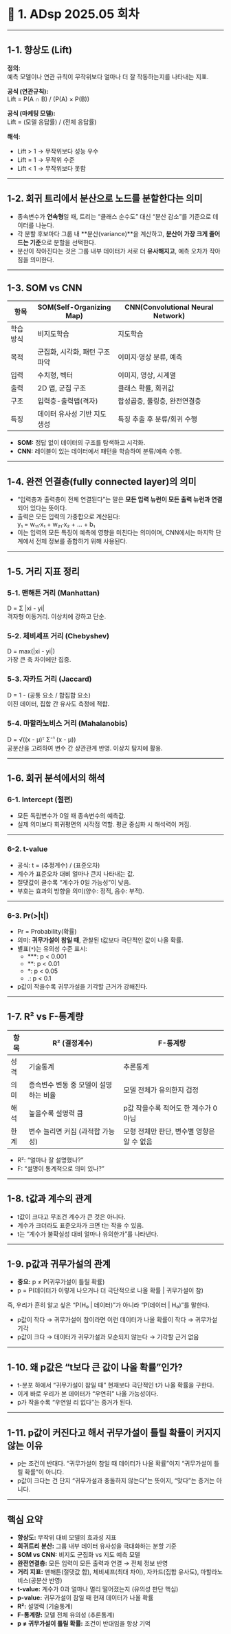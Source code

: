 # 📌 1. ADsp 2025.05 회차

---

## 1-1. 향상도 (Lift)

**정의:**  
예측 모델이나 연관 규칙이 무작위보다 얼마나 더 잘 작동하는지를 나타내는 지표.

**공식 (연관규칙):**  
Lift = P(A ∩ B) / (P(A) × P(B))

**공식 (마케팅 모델):**  
Lift = (모델 응답률) / (전체 응답률)

**해석:**  
- Lift > 1 → 무작위보다 성능 우수  
- Lift = 1 → 무작위 수준  
- Lift < 1 → 무작위보다 못함

---

## 1-2. 회귀 트리에서 분산으로 노드를 분할한다는 의미

- 종속변수가 **연속형**일 때, 트리는 “클래스 순수도” 대신 “분산 감소”를 기준으로 데이터를 나눈다.
- 각 분할 후보마다 그룹 내 **분산(variance)**을 계산하고, **분산이 가장 크게 줄어드는 기준**으로 분할을 선택한다.
- 분산이 작아진다는 것은 그룹 내부 데이터가 서로 더 **유사해지고**, 예측 오차가 작아짐을 의미한다.

---

## 1-3. SOM vs CNN

| 항목 | SOM(Self-Organizing Map) | CNN(Convolutional Neural Network) |
|------|----------------------------|------------------------------------|
| 학습 방식 | 비지도학습 | 지도학습 |
| 목적 | 군집화, 시각화, 패턴 구조 파악 | 이미지·영상 분류, 예측 |
| 입력 | 수치형, 벡터 | 이미지, 영상, 시계열 |
| 출력 | 2D 맵, 군집 구조 | 클래스 확률, 회귀값 |
| 구조 | 입력층-출력맵(격자) | 합성곱층, 풀링층, 완전연결층 |
| 특징 | 데이터 유사성 기반 지도 생성 | 특징 추출 후 분류/회귀 수행 |

- **SOM:** 정답 없이 데이터의 구조를 탐색하고 시각화.  
- **CNN:** 레이블이 있는 데이터에서 패턴을 학습하여 분류/예측 수행.

---

## 1-4. 완전 연결층(fully connected layer)의 의미

- “입력층과 출력층이 전체 연결된다”는 말은 **모든 입력 뉴런이 모든 출력 뉴런과 연결**되어 있다는 뜻이다.
- 출력은 모든 입력의 가중합으로 계산된다:  
  y₁ = w₁₁·x₁ + w₂₁·x₂ + ... + b₁
- 이는 입력의 모든 특징이 예측에 영향을 미친다는 의미이며, CNN에서는 마지막 단계에서 전체 정보를 종합하기 위해 사용된다.

---

## 1-5. 거리 지표 정리

### 5-1. 맨해튼 거리 (Manhattan)
D = Σ |xi - yi|  
격자형 이동거리. 이상치에 강하고 단순.

### 5-2. 체비셰프 거리 (Chebyshev)
D = max(|xi - yi|)  
가장 큰 축 차이에만 집중.

### 5-3. 자카드 거리 (Jaccard)
D = 1 - (공통 요소 / 합집합 요소)  
이진 데이터, 집합 간 유사도 측정에 적합.

### 5-4. 마할라노비스 거리 (Mahalanobis)
D = √((x - μ)ᵀ Σ⁻¹ (x - μ))  
공분산을 고려하여 변수 간 상관관계 반영. 이상치 탐지에 활용.

---

## 1-6. 회귀 분석에서의 해석

### 6-1. Intercept (절편)
- 모든 독립변수가 0일 때 종속변수의 예측값.
- 실제 의미보다 회귀평면의 시작점 역할. 평균 중심화 시 해석력이 커짐.

---

### 6-2. t-value
- 공식: t = (추정계수) / (표준오차)
- 계수가 표준오차 대비 얼마나 큰지 나타내는 값.
- 절댓값이 클수록 “계수가 0일 가능성”이 낮음.
- 부호는 효과의 방향을 의미(양수: 정적, 음수: 부적).

---

### 6-3. Pr(>|t|)
- Pr = Probability(확률)
- 의미: **귀무가설이 참일 때**, 관찰된 t값보다 극단적인 값이 나올 확률.
- 별표(`*`)는 유의성 수준 표시:
  - ***: p < 0.001  
  - **: p < 0.01  
  - *: p < 0.05  
  - .: p < 0.1  
- p값이 작을수록 귀무가설을 기각할 근거가 강해진다.

---

## 1-7. R² vs F-통계량

| 항목 | R² (결정계수) | F-통계량 |
|------|---------------|-----------|
| 성격 | 기술통계 | 추론통계 |
| 의미 | 종속변수 변동 중 모델이 설명하는 비율 | 모델 전체가 유의한지 검정 |
| 해석 | 높을수록 설명력 큼 | p값 작을수록 적어도 한 계수가 0 아님 |
| 한계 | 변수 늘리면 커짐 (과적합 가능성) | 모형 전체만 판단, 변수별 영향은 알 수 없음 |

- R²: “얼마나 잘 설명했나?”  
- F: “설명이 통계적으로 의미 있나?”

---

## 1-8. t값과 계수의 관계
- t값이 크다고 무조건 계수가 큰 것은 아니다.
- 계수가 크더라도 표준오차가 크면 t는 작을 수 있음.
- t는 “계수가 불확실성 대비 얼마나 유의한가”를 나타낸다.

---

## 1-9. p값과 귀무가설의 관계

- **중요:** p ≠ P(귀무가설이 틀릴 확률)  
- p = P(데이터가 이렇게 나오거나 더 극단적으로 나올 확률 | 귀무가설이 참)

즉, 우리가 흔히 알고 싶은 “P(H₀ | 데이터)”가 아니라 “P(데이터 | H₀)”를 말한다.

- p값이 작다 → 귀무가설이 참이라면 이런 데이터가 나올 확률이 작다 → 귀무가설 기각  
- p값이 크다 → 데이터가 귀무가설과 모순되지 않는다 → 기각할 근거 없음

---

## 1-10. 왜 p값은 “t보다 큰 값이 나올 확률”인가?

- t-분포 하에서 “귀무가설이 참일 때” 현재보다 극단적인 t가 나올 확률을 구한다.
- 이게 바로 우리가 본 데이터가 “우연히” 나올 가능성이다.
- p가 작을수록 “우연일 리 없다”는 증거가 된다.

---

## 1-11. p값이 커진다고 해서 귀무가설이 틀릴 확률이 커지지 않는 이유

- p는 조건이 반대다. “귀무가설이 참일 때 데이터가 나올 확률”이지 “귀무가설이 틀릴 확률”이 아니다.
- p값이 크다는 건 단지 “귀무가설과 충돌하지 않는다”는 뜻이지, “맞다”는 증거는 아니다.

---

## 핵심 요약

- **향상도:** 무작위 대비 모델의 효과성 지표  
- **회귀트리 분산:** 그룹 내부 데이터 유사성을 극대화하는 분할 기준  
- **SOM vs CNN:** 비지도 군집화 vs 지도 예측 모델  
- **완전연결층:** 모든 입력이 모든 출력과 연결 → 전체 정보 반영  
- **거리 지표:** 맨해튼(절댓값 합), 체비셰프(최대 차이), 자카드(집합 유사도), 마할라노비스(공분산 반영)  
- **t-value:** 계수가 0과 얼마나 멀리 떨어졌는지 (유의성 판단 핵심)  
- **p-value:** 귀무가설이 참일 때 현재 데이터가 나올 확률  
- **R²:** 설명력 (기술통계)  
- **F-통계량:** 모델 전체 유의성 (추론통계)  
- **p ≠ 귀무가설이 틀릴 확률:** 조건이 반대임을 항상 기억

